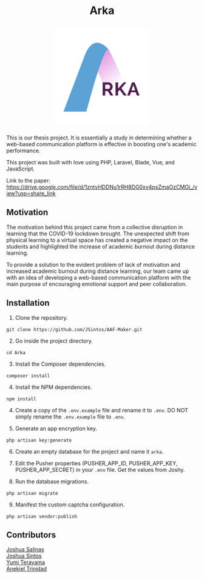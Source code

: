 <h1 align="center">
    Arka
    <br><br>
    <img alt="Arka logo" height="250" src="https://github.com/JSintos/Arka/blob/develop/ProjectIcon.png?raw=true">
</h1>

This is our thesis project. It is essentially a study in determining whether a web-based communication platform is effective in boosting one's academic performance.

This project was built with love using PHP, Laravel, Blade, Vue, and JavaScript.

Link to the paper: https://drive.google.com/file/d/1zntvHDDNu1rRH8DG0xv4psZmaOzCMOi_/view?usp=share_link

## Motivation

The motivation behind this project came from a collective disruption in learning that the COVID-19 lockdown brought. The unexpected shift from physical learning to a virtual space has created a negative impact on the students and highlighted the increase of academic burnout during distance learning.

To provide a solution to the evident problem of lack of motivation and increased academic burnout during distance learning, our team came up with an idea of developing a web-based communication platform with the main purpose of encouraging emotional support and peer collaboration.

## Installation

1. Clone the repository.

```
git clone https://github.com/JSintos/AAF-Maker.git
```

2. Go inside the project directory.

```
cd Arka
```

3. Install the Composer dependencies.

```
composer install
```

4. Install the NPM dependencies.

```
npm install
```

4. Create a copy of the `.env.example` file and rename it to `.env`. DO NOT simply rename the `.env.example` file to `.env`.

5. Generate an app encryption key.

```
php artisan key:generate
```

6. Create an empty database for the project and name it `arka`.

7. Edit the Pusher properties (PUSHER_APP_ID, PUSHER_APP_KEY, PUSHER_APP_SECRET) in your `.env` file. Get the values from Joshy.

8. Run the database migrations.

```
php artisan migrate
```

9. Manifest the custom captcha configuration.

```
php artisan vendor:publish
```

## Contributors

[Joshua Salinas](https://github.com/joshuasalinas)  
[Joshua Sintos](https://github.com/JSintos)  
[Yumi Terayama](https://github.com/yumiterayama)  
[Anekiel Trinidad](https://github.com/anekieltrinidad)
